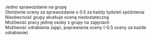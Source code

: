 Jedno sprawozdanie na grupę  
Obniżenie oceny za sprawozdanie o 0.5 za każdy tydzień spóźnienia  
Nieobecność grupy skutkuje oceną niedostateczną  
Możliwość pracy jednej osoby z grupy na zajęciach  
Możliwość odrabiania zajęć, poprawiania oceny (-0.5 oceny za każde odrabianie)  
